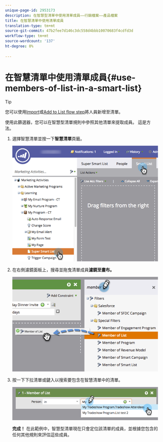 ```yaml
---
unique-page-id: 2953173
description: 在智慧型清單中使用清單成員——行銷檔案——產品檔案
title: 在智慧清單中使用清單成員
translation-type: tm+mt
source-git-commit: 47b2fee7d146c3dc558d4bbb10070683f4cdfd3d
workflow-type: tm+mt
source-wordcount: '137'
ht-degree: 0%

---
```



# 在智慧清單中使用清單成員{#use-members-of-list-in-a-smart-list}

>[!TIP]
>
>您可以使用[Import](../../../../getting-started/quick-wins/import-a-list-of-people.md)或[Add to List flow step](../../../../product-docs/core-marketo-concepts/smart-campaigns/flow-actions/add-to-list.md)將人員新增至清單。

使用此篩選器，您可以在智慧型清單規則中參照其他清單來提取成員。 這是方法。

1. 選擇智慧清單並按一下&#x200B;**智慧清單**&#x200B;頁籤。

   ![](assets/smartlist-sltab.png)

1. 在右側濾鏡面板上，搜尋並拖曳清單成員&#x200B;**濾鏡至畫布。**

   ![](assets/use-members-of-list-in-a-smart-list-2nd.png)

1. 按一下下拉清單或鍵入以搜索要包含在智慧清單中的清單。

   ![](assets/memberoflist.png)

   **完成！** 在此範例中，智慧型清單現在只會定位該清單的成員，並根據您包含的任何其他規則來評估這些成員。

